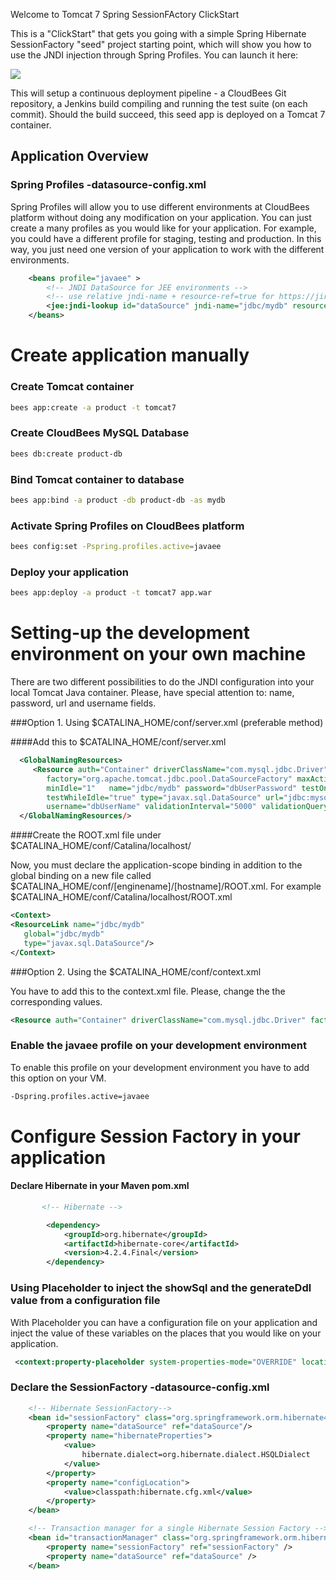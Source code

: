 Welcome to Tomcat 7 Spring SessionFActory ClickStart

This is a "ClickStart" that gets you going with a simple Spring Hibernate SessionFactory "seed" project starting point, which will show you how to use the JNDI injection through Spring Profiles. You can launch it here:

<a href="https://grandcentral.cloudbees.com/?CB_clickstart=https://raw.github.com/fbelzunc/tomcat7-spring-hibernate-jpa-clickstart/master/clickstart.json"><img src="https://d3ko533tu1ozfq.cloudfront.net/clickstart/deployInstantly.png"/></a>

This will setup a continuous deployment pipeline - a CloudBees Git repository, a Jenkins build compiling and running the test suite (on each commit).
Should the build succeed, this seed app is deployed on a Tomcat 7 container.

## Application Overview

### Spring Profiles -datasource-config.xml ###

Spring Profiles will allow you to use different environments at CloudBees platform without doing any modification on your application. You can just create a many profiles as you would like for your application. For example, you could have a different profile for staging, testing and production. In this way, you just need one version of your application to work with the different environments.

```xml
    <beans profile="javaee" >
        <!-- JNDI DataSource for JEE environments -->
        <!-- use relative jndi-name + resource-ref=true for https://jira.springsource.org/browse/SPR-4585 -->
        <jee:jndi-lookup id="dataSource" jndi-name="jdbc/mydb" resource-ref="true"/>
    </beans>
```

# Create application manually

### Create Tomcat container

```sh
bees app:create -a product -t tomcat7
```

### Create CloudBees MySQL Database

```sh
bees db:create product-db
```

### Bind Tomcat container to database

```sh
bees app:bind -a product -db product-db -as mydb
```

### Activate Spring Profiles on CloudBees platform

```sh
bees config:set -Pspring.profiles.active=javaee
```

### Deploy your application

```sh
bees app:deploy -a product -t tomcat7 app.war
```

# Setting-up the development environment on your own machine

There are two different possibilities to do the JNDI configuration into your local Tomcat Java container. Please, have special attention to: name, password, url and username fields.

###Option 1. Using $CATALINA_HOME/conf/server.xml (preferable method)

####Add this to $CATALINA_HOME/conf/server.xml

```xml
  <GlobalNamingResources>
     <Resource auth="Container" driverClassName="com.mysql.jdbc.Driver"
        factory="org.apache.tomcat.jdbc.pool.DataSourceFactory" maxActive="20" maxIdle="10"
        minIdle="1"   name="jdbc/mydb" password="dbUserPassword" testOnBorrow="true"
        testWhileIdle="true" type="javax.sql.DataSource" url="jdbc:mysql://localhost:3306/dbName"
        username="dbUserName" validationInterval="5000" validationQuery="select 1"/>
  </GlobalNamingResources/>
```

####Create the ROOT.xml file under $CATALINA_HOME/conf/Catalina/localhost/

Now, you must declare the application-scope binding in addition to the global binding on a new file called $CATALINA_HOME/conf/[enginename]/[hostname]/ROOT.xml. For example $CATALINA_HOME/conf/Catalina/localhost/ROOT.xml

```xml
<Context>
<ResourceLink name="jdbc/mydb"
   global="jdbc/mydb"
   type="javax.sql.DataSource"/>
</Context>
```

###Option 2. Using the $CATALINA_HOME/conf/context.xml

You have to add this to the context.xml file. Please, change the the corresponding values.

```xml
<Resource auth="Container" driverClassName="com.mysql.jdbc.Driver" factory="org.apache.tomcat.jdbc.pool.DataSourceFactory" maxActive="20" maxIdle="10" minIdle="1" name="jdbc/mydb" password="dbUserPassword" testOnBorrow="true" testWhileIdle="true" type="javax.sql.DataSource" url="jdbc:mysql://localhost:3306/dbName" username="dbUserName" validationInterval="5000" validationQuery="select 1"/>
```
### Enable the javaee profile on your development environment

To enable this profile on your development environment you have to add this option on your VM.

```xml
-Dspring.profiles.active=javaee
```
# Configure Session Factory in your application

#### Declare Hibernate in your Maven pom.xml

```xml
       <!-- Hibernate -->

        <dependency>
            <groupId>org.hibernate</groupId>
            <artifactId>hibernate-core</artifactId>
            <version>4.2.4.Final</version>
        </dependency>
```

### Using Placeholder to inject the showSql and the generateDdl value from a configuration file

With Placeholder you can have a configuration file on your application and inject the value of these variables on the places that you would like on your application.

```xml
 <context:property-placeholder system-properties-mode="OVERRIDE" location="classpath:app.properties"/>
```

### Declare the SessionFactory -datasource-config.xml

```xml
    <!-- Hibernate SessionFactory-->
    <bean id="sessionFactory" class="org.springframework.orm.hibernate4.LocalSessionFactoryBean">
        <property name="dataSource" ref="dataSource"/>
        <property name="hibernateProperties">
            <value>
                hibernate.dialect=org.hibernate.dialect.HSQLDialect
            </value>
        </property>
        <property name="configLocation">
            <value>classpath:hibernate.cfg.xml</value>
        </property>
    </bean>

    <!-- Transaction manager for a single Hibernate Session Factory -->
    <bean id="transactionManager" class="org.springframework.orm.hibernate4.HibernateTransactionManager">
        <property name="sessionFactory" ref="sessionFactory" />
        <property name="dataSource" ref="dataSource" />
    </bean>
```



